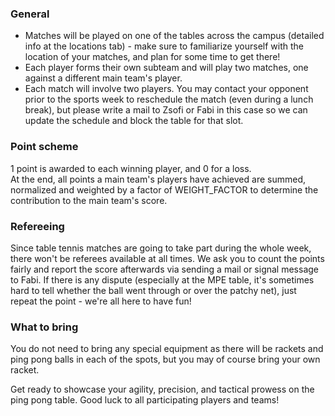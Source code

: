 ### General

- Matches will be played on one of the tables across the campus (detailed info at the locations tab) - make sure to familiarize yourself with the location of your matches, and plan for some time to get there!
- Each player forms their own subteam and will play two matches, one against a different main team's player.
- Each match will involve two players. You may contact your opponent prior to the sports week to reschedule the match (even during a lunch break), but please write a mail to Zsofi or Fabi in this case so we can update the schedule and block the table for that slot.

### Point scheme

1 point is awarded to each winning player, and 0 for a loss.\
At the end, all points a main team's players have achieved are summed, normalized and weighted by a factor of WEIGHT_FACTOR to determine the contribution to the main team's score.

### Refereeing

Since table tennis matches are going to take part during the whole week, there won't be referees available at all times. We ask you to count the points fairly and report the score afterwards via sending a mail or signal message to Fabi. If there is any dispute (especially at the MPE table, it's sometimes hard to tell whether the ball went through or over the patchy net), just repeat the point - we're all here to have fun!

### What to bring

You do not need to bring any special equipment as there will be rackets and ping pong balls in each of the spots, but you may of course bring your own racket.

Get ready to showcase your agility, precision, and tactical prowess on the ping pong table. Good luck to all participating players and teams!
